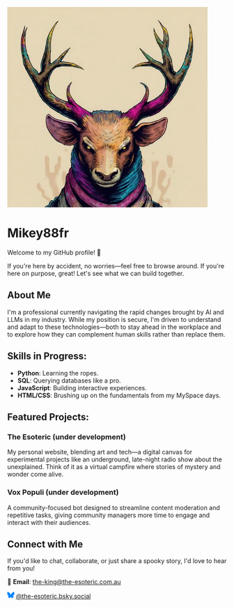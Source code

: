 ![PFP](PFP_REF/Git_Prime.jpeg)


# Mikey88fr

Welcome to my GitHub profile! 🚀

If you're here by accident, no worries—feel free to browse around. If you're here on purpose, great! Let's see what we can build together.

## About Me

I'm a professional currently navigating the rapid changes brought by AI and LLMs in my industry. While my position is secure, I'm driven to understand and adapt to these technologies—both to stay ahead in the workplace and to explore how they can complement human skills rather than replace them.

## Skills in Progress:

- **Python**: Learning the ropes.
- **SQL**: Querying databases like a pro.
- **JavaScript**: Building interactive experiences.
- **HTML/CSS**: Brushing up on the fundamentals from my MySpace days.

## Featured Projects:

### The Esoteric (under development)
My personal website, blending art and tech—a digital canvas for experimental projects like an underground, late-night radio show about the unexplained. Think of it as a virtual campfire where stories of mystery and wonder come alive.

### Vox Populi (under development)
A community-focused bot designed to streamline content moderation and repetitive tasks, giving community managers more time to engage and interact with their audiences.

## Connect with Me

If you'd like to chat, collaborate, or just share a spooky story, I'd love to hear from you!

📧 **Email**: [the-king@the-esoteric.com.au](mailto:the-king@the-esoteric.com.au)

![Bluesky](SOCIALS/bluesky-icon.png) [@the-esoteric.bsky.social](https://bsky.app/profile/the-esoteric.bsky.social)
